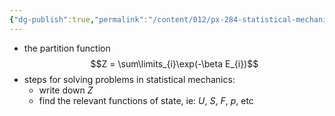 ```yaml
---
{"dg-publish":true,"permalink":"/content/012/px-284-statistical-mechanics/e-single-particle-partition-function/px-285-e0-solving-problems-in-statistical-mechanics/","created":"2024-11-25T10:50:32.000+00:00","updated":"2024-11-26T13:02:32.867+00:00"}
---
```


- the partition function
$$Z = \sum\limits_{i}\exp(-\beta E_{i})$$
- steps for solving problems in statistical mechanics:
	- write down $Z$
	- find the relevant functions of state, ie: $U$, $S$, $F$, $p$, etc
